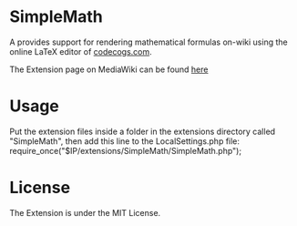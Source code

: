 # SimpleMath

A  provides support for rendering mathematical formulas on-wiki using the online LaTeX editor of [codecogs.com](http://www.codecogs.com/latex/eqneditor.php).

The Extension page on MediaWiki can be found [here](https://mediawiki.org/wiki/Extension:SimpleMath)

# Usage

Put the extension files inside a folder in the extensions directory called "SimpleMath", then add this line to the LocalSettings.php file:
    require_once("$IP/extensions/SimpleMath/SimpleMath.php");

# License

The Extension is under the MIT License.